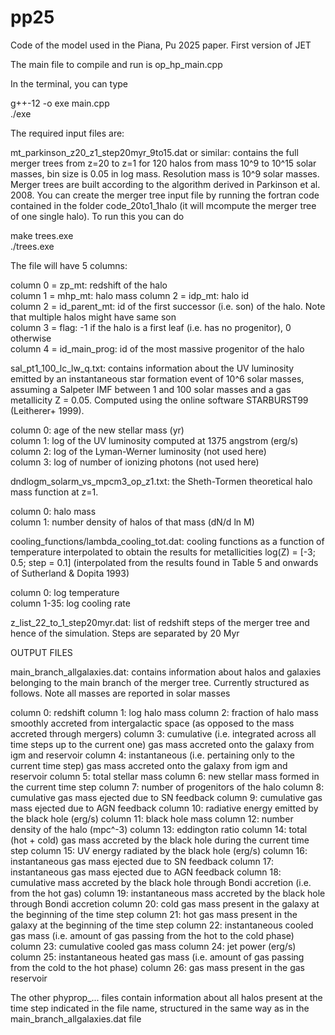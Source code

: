 # pp25
Code of the model used in the Piana, Pu 2025 paper. First version of JET

The main file to compile and run is op_hp_main.cpp

In the terminal, you can type

g++-12 -o exe main.cpp  
./exe

The required input files are:

mt_parkinson_z20_z1_step20myr_9to15.dat or similar: contains the full merger trees from z=20 to z=1 for 120 halos from mass 10^9 to 10^15 solar masses, bin size is 0.05 in log mass. Resolution mass is 10^9 solar masses. Merger trees are built according to the algorithm derived in Parkinson et al. 2008.
You can create the merger tree input file by running the fortran code contained in the folder code_20to1_1halo (it will mcompute the merger tree of one single halo). To run this you can do

make trees.exe  
./trees.exe

The file will have 5 columns:

column 0 = zp_mt: redshift of the halo  
column 1 = mhp_mt: halo mass column 2 = idp_mt: halo id  
column 2 = id_parent_mt: id of the first successor (i.e. son) of the halo. Note that multiple halos might have same son  
column 3 = flag: -1 if the halo is a first leaf (i.e. has no progenitor), 0 otherwise  
column 4 = id_main_prog: id of the most massive progenitor of the halo 

sal_pt1_100_lc_lw_q.txt: contains information about the UV luminosity emitted by an instantaneous star formation event of 10^6 solar masses, assuming a Salpeter IMF between 1 and 100 solar masses and a gas metallicity Z = 0.05. Computed using the online software STARBURST99 (Leitherer+ 1999).

column 0: age of the new stellar mass (yr)  
column 1: log of the UV luminosity computed at 1375 angstrom (erg/s)  
column 2: log of the Lyman-Werner luminosity (not used here)  
column 3: log of number of ionizing photons (not used here) 

dndlogm_solarm_vs_mpcm3_op_z1.txt: the Sheth-Tormen theoretical halo mass function at z=1.

column 0: halo mass  
column 1: number density of halos of that mass (dN/d ln M)

cooling_functions/lambda_cooling_tot.dat: cooling functions as a function of temperature interpolated to obtain the results for metallicities log(Z) = [-3; 0.5; step = 0.1] (interpolated from the results found in Table 5 and onwards of Sutherland & Dopita 1993)

column 0: log temperature  
column 1-35: log cooling rate 

z_list_22_to_1_step20myr.dat: list of redshift steps of the merger tree and hence of the simulation. Steps are separated by 20 Myr

OUTPUT FILES

main_branch_allgalaxies.dat: contains information about halos and galaxies belonging to the main branch of the merger tree. Currently structured as follows. Note all masses are reported in solar masses

column 0: redshift 
column 1: log halo mass 
column 2: fraction of halo mass smoothly accreted from intergalactic space (as opposed to the mass accreted through mergers)
column 3: cumulative (i.e. integrated across all time steps up to the current one) gas mass accreted onto the galaxy from igm and reservoir
column 4: instantaneous (i.e. pertaining only to the current time step) gas mass accreted onto the galaxy from igm and reservoir
column 5: total stellar mass
column 6: new stellar mass formed in the current time step
column 7: number of progenitors of the halo
column 8: cumulative gas mass ejected due to SN feedback
column 9: cumulative gas mass ejected due to AGN feedback
column 10: radiative energy emitted by the black hole (erg/s)
column 11: black hole mass
column 12: number density of the halo (mpc^-3)
column 13: eddington ratio
column 14: total (hot + cold) gas mass accreted by the black hole during the current time step
column 15: UV energy radiated by the black hole (erg/s)
column 16: instantaneous gas mass ejected due to SN feedback
column 17: instantaneous gas mass ejected due to AGN feedback
column 18: cumulative mass accreted by the black hole through Bondi accretion (i.e. from the hot gas)
column 19: instantaneous mass accreted by the black hole through Bondi accretion
column 20: cold gas mass present in the galaxy at the beginning of the time step
column 21: hot gas mass present in the galaxy at the beginning of the time step
column 22: instantaneous cooled gas mass (i.e. amount of gas passing from the hot to the cold phase)
column 23: cumulative cooled gas mass
column 24: jet power (erg/s)
column 25: instantaneous heated gas mass (i.e. amount of gas passing from the cold to the hot phase)
column 26: gas mass present in the gas reservoir

The other phyprop_... files contain information about all halos present at the time step indicated in the file name, structured in the same way as in the main_branch_allgalaxies.dat file
